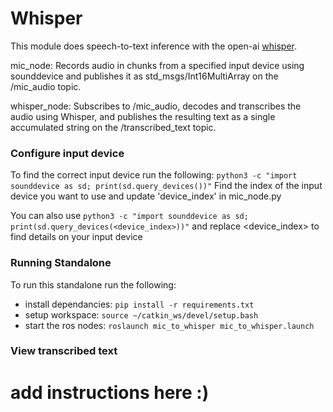 # Whisper
This module does speech-to-text inference with the open-ai [whisper](https://github.com/openai/whisper).

mic_node: Records audio in chunks from a specified input device using sounddevice and publishes it as std_msgs/Int16MultiArray on the /mic_audio topic.

whisper_node: Subscribes to /mic_audio, decodes and transcribes the audio using Whisper, and publishes the resulting text as a single accumulated string on the /transcribed_text topic.

### Configure input device 
To find the correct input device run the following:
 `python3 -c "import sounddevice as sd; print(sd.query_devices())"`
Find the index of the input device you want to use and update 'device_index' in mic_node.py

You can also use `python3 -c "import sounddevice as sd; print(sd.query_devices(<device_index>))"` and replace <device_index> to find details on your input device

### Running Standalone 
To run this standalone run the following:
 - install dependancies: `pip install -r requirements.txt`
 - setup workspace: `source ~/catkin_ws/devel/setup.bash`
 - start the ros nodes: `roslaunch mic_to_whisper mic_to_whisper.launch`
 
### View transcribed text
# add instructions here :)
